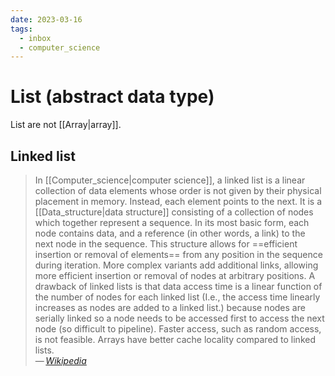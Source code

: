 ```yaml
---
date: 2023-03-16
tags:
  - inbox
  - computer_science
---
```


# List (abstract data type)

List are not [[Array|array]].

## Linked list

> In [[Computer_science|computer science]], a linked list is a linear collection
> of data elements whose order is not given by their physical placement in
> memory. Instead, each element points to the next. It is a
> [[Data_structure|data structure]] consisting of a collection of nodes which
> together represent a sequence. In its most basic form, each node contains
> data, and a reference (in other words, a link) to the next node in the
> sequence. This structure allows for
> ==efficient insertion or removal of elements== from any position in the
> sequence during iteration. More complex variants add additional links,
> allowing more efficient insertion or removal of nodes at arbitrary positions.
> A drawback of linked lists is that data access time is a linear function of
> the number of nodes for each linked list (I.e., the access time linearly
> increases as nodes are added to a linked list.) because nodes are serially
> linked so a node needs to be accessed first to access the next node (so
> difficult to pipeline). Faster access, such as random access, is not feasible.
> Arrays have better cache locality compared to linked lists.\
> — <cite>[Wikipedia](https://en.wikipedia.org/wiki/Linked_list)</cite>
